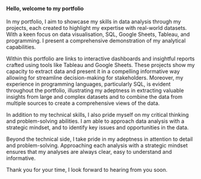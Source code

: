 #### Hello, welcome to my portfolio

In my portfolio, I aim to showcase my skills in data analysis through my projects, each created to highlight my expertise with real-world datasets. With a keen focus on data visualisation, SQL, Google Sheets, Tableau, and programming. I present a comprehensive demonstration of my analytical capabilities.

Within this portfolio are links to interactive dashboards and insightful reports crafted using tools like Tableau and Google Sheets. These projects show my capacity to extract data and present it in a compelling informative way allowing for streamline decision-making for stakeholders. Moreover, my experience in programming languages, particularly SQL, is evident throughout the portfolio, illustrating my adeptness in extracting valuable insights from large and complex datasets and to combine the data from multiple sources to create a comprehensive views of the data.

In addition to my technical skills, I also pride myself on my critical thinking and problem-solving abilities. I am able to approach data analysis with a strategic mindset, and to identify key issues and opportunities in the data.

Beyond the technical side, I take pride in my adeptness in attention to detail and problem-solving. Approaching each analysis with a strategic mindset ensures that my analyses are always clear, easy to understand and informative.

Thank you for your time, I look forward to hearing from you soon.
